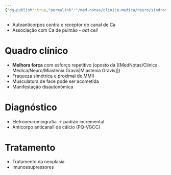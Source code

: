 ```yaml
---
{"dg-publish":true,"permalink":"/med-notas/clinica-medica/neuro/sindrome-de-eaton-lambert/","tags":["review"]}
---
```


- Autoanticorpos contra o receptor do canal de Ca
- Associação com Ca de pulmão - *oat cell*

# Quadro clínico
- **Melhora força** com esforço repetitivo (oposto da [[MedNotas/Clínica Médica/Neuro/Miastenia Gravis\|Miastenia Gravis]])
- Fraqueza simétrica e proximal de MMII
- Musculatura de face pode ser acometida
- Manifestação disautonômica

# Diagnóstico
- Eletroneuromiografia -> padrão incremental
- Anticorpo anticanall de cálcio (PQ-VGCC)

# Tratamento
- Tratamento da neoplasia
- Imunossupressores